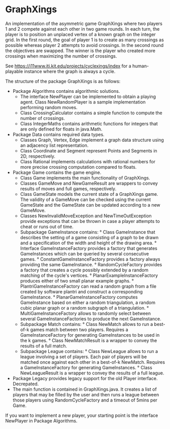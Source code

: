 # GraphXings

An implementation of the asymmetric game GraphXings where two players 1 and 2 compete against each other in two game rounds. In each turn, the player is to position an unplaced vertex of a known graph on the integer grid. In the first round, the goal of player 1 is to create as many crossings as possible whereas player 2 attempts to avoid crossings. In the second round the objectives are swapped. The winner is the player who created more crossings when maximizing the number of crossings.

See https://i11www.iti.kit.edu/projects/cyclexings/index for a human-playable instance where the graph is always a cycle.

The structure of the package GraphXings is as follows:
- Package Algorithms contains algorithmic solutions.
  * The interface NewPlayer can be implemented to obtain a playing agent. Class NewRandomPlayer is a sample implementation performing random moves.
  * Class CrossingCalculator contains a simple function to compute the number of crossings.
  * Class IntegerMaths contains arithmetic functions for integers that are only defined for floats in java.Math.
- Package Data contains required data types.
  * Classes Graph, Vertex, Edge implement a graph data structure using an adjacency list representation.
  * Class Coordinate and Segment represent Points and Segments in 2D, respectively.
  * Class Rational implements calculations with rational numbers for more precise crossing computation compared to floats.
- Package Game contains the game engine.
  * Class Game implements the main functionality of GraphXings.
  * Classes GameMove and NewGameResult are wrappers to convey results of moves and full games, respectively.
  * Class GameState models the current state of a GraphXings game. The validity of a GameMove can be checked using the current GameState and the GameState can be updated according to a new GameMove.
  * Classes NewInvalidMoveException and NewTimeOutException provide exceptions that can be thrown in case a player attempts to cheat or runs out of time.
  * Subpackage GameInstance contains:
    ° Class GameInstance that describes the setting of a game consisting of a graph to be drawn and a specification of the width and height of the drawing area.
    ° Interface GameInstanceFactory provides a factory that generates GameInstances which can be queried by several consecutive games.
    ° ConstantGameInstanceFactory provides a factory always providing the same GameInstance.
    ° RandomCycleFactory provides a factory that creates a cycle possibly extended by a random matching of the cycle's vertices.
    ° PlanarExampleInstanceFactory produces either of two small planar example graphs.
    ° PlantriGameInstanceFactory can read a random graph from a file created by software plantri and construct a corresponding GameInstance.
    ° PlanarGameInstanceFactory computes GameInstance based on either a random triangulation, a random cubic planar graph or a random subgraph of a triangulation.
    ° MultiGameInstanceFactory allows to randomly select between several GameInstanceFactories to produce the next GameInstance.
  * Subpackage Match contains:
    ° Class NewMatch allows to run a best-of-k games match between two players. Requires a GameInstanceFactory for generating GameInstances to be used in the k games.
    ° Class NewMatchResult is a wrapper to convey the results of a full match.
  * Subpackage League contains:
    ° Class NewLeague allows to run a league involving a set of players. Each pair of players will be matched once against each other in a best-of-k NewMatch. Requires a GameInstanceFactory for generating GameInstances.
    ° Class NewLeagueResult is a wrapper to convey the results of a full league.
- Package Legacy provides legacy support for the old Player interface. Decrepated.
- The main function is contained in GraphXings.java. It creates a list of players that may be filled by the user and then runs a league between those players using RandomCycleFactory and a timeout of 5mins per Game.

If you want to implement a new player, your starting point is the interface NewPlayer in Package Algorithms.
